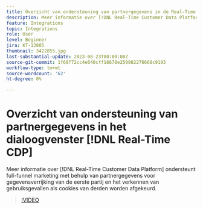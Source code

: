 ```yaml
---
title: Overzicht van ondersteuning van partnergegevens in de Real-Time CDP
description: Meer informatie over [!DNL Real-Time Customer Data Platform] ondersteunt full-funnel marketing met behulp van partnergegevens voor gegevensverrijking van de eerste partij en het verkennen van gebruiksgevallen als cookies van derden worden afgekeurd. 
feature: Integrations
topic: Integrations
role: User
level: Beginner
jira: KT-13805
thumbnail: 3422855.jpg
last-substantial-update: 2023-08-23T00:00:00Z
source-git-commit: 1f68f72cc4e640cff16670e259982276668c9193
workflow-type: tm+mt
source-wordcount: '62'
ht-degree: 0%

---
```


# Overzicht van ondersteuning van partnergegevens in het dialoogvenster [!DNL Real-Time CDP]

Meer informatie over [!DNL Real-Time Customer Data Platform] ondersteunt full-funnel marketing met behulp van partnergegevens voor gegevensverrijking van de eerste partij en het verkennen van gebruiksgevallen als cookies van derden worden afgekeurd. 

>[!VIDEO](https://video.tv.adobe.com/v/3422855/?quality=12&learn=on)
